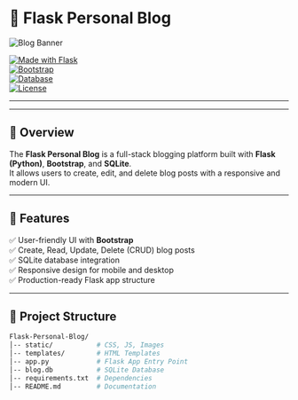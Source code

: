 # 📝 Flask Personal Blog  


![Blog Banner](https://drive.google.com/uc?export=view&id=1wykwG1-m_2_DRbZDdyhARDMqkuz0YEXV)  

[![Made with Flask](https://img.shields.io/badge/Made%20with-Flask-blue.svg)](https://flask.palletsprojects.com/)  
[![Bootstrap](https://img.shields.io/badge/Frontend-Bootstrap-purple)](https://getbootstrap.com/)  
[![Database](https://img.shields.io/badge/Database-SQLite-green)](https://www.sqlite.org/)  
[![License](https://img.shields.io/badge/License-MIT-yellow.svg)](LICENSE)  

---
  

---

## 📖 Overview  
The **Flask Personal Blog** is a full-stack blogging platform built with **Flask (Python)**, **Bootstrap**, and **SQLite**.  
It allows users to create, edit, and delete blog posts with a responsive and modern UI.  

---

## 🚀 Features  
✅ User-friendly UI with **Bootstrap**  
✅ Create, Read, Update, Delete (CRUD) blog posts  
✅ SQLite database integration  
✅ Responsive design for mobile and desktop  
✅ Production-ready Flask app structure  

---

## 📂 Project Structure  
```bash
Flask-Personal-Blog/
│-- static/           # CSS, JS, Images
│-- templates/        # HTML Templates
│-- app.py            # Flask App Entry Point
│-- blog.db           # SQLite Database
│-- requirements.txt  # Dependencies
│-- README.md         # Documentation

